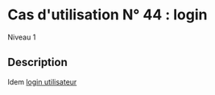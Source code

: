 
# Cas d'utilisation N° 44 :  login

Niveau 1

##	Description

Idem [login utilisateur](../Uilisateur/login.md)


